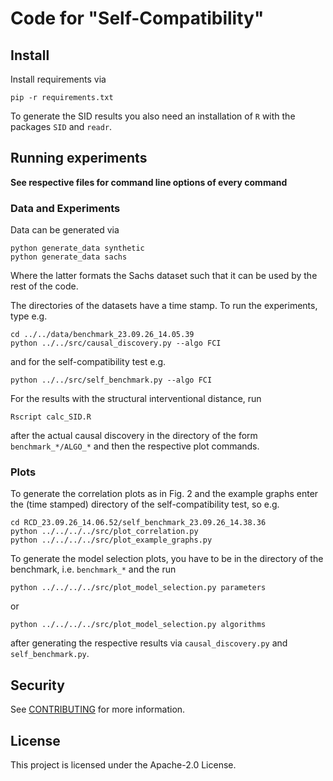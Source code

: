 # Code for "Self-Compatibility"

## Install
Install requirements via
        
    pip -r requirements.txt

To generate the SID results you also need an installation of `R` with the packages `SID` and  `readr`.

## Running experiments
**See respective files for command line options of every command**

### Data and Experiments
Data can be generated via 

    python generate_data synthetic 
    python generate_data sachs 

Where the latter formats the Sachs dataset such that it can be used by the rest of the code.

The directories of the datasets have a time stamp. To run the experiments, type e.g.

    cd ../../data/benchmark_23.09.26_14.05.39
    python ../../src/causal_discovery.py --algo FCI

and for the self-compatibility test e.g.

    python ../../src/self_benchmark.py --algo FCI

For the results with the structural interventional distance, run

    Rscript calc_SID.R

after the actual causal discovery in the directory of the form `benchmark_*/ALGO_*` and then the respective plot commands.

### Plots

To generate the correlation plots as in Fig. 2 and the example graphs enter the (time stamped) directory of the self-compatibility test, so e.g.

    cd RCD_23.09.26_14.06.52/self_benchmark_23.09.26_14.38.36
    python ../../../../src/plot_correlation.py
    python ../../../../src/plot_example_graphs.py

To generate the model selection plots, you have to be in the directory of the benchmark, i.e. `benchmark_*` and the run

    python ../../../../src/plot_model_selection.py parameters

or 

    python ../../../../src/plot_model_selection.py algorithms

after generating the respective results via `causal_discovery.py` and `self_benchmark.py`.

## Security

See [CONTRIBUTING](CONTRIBUTING.md#security-issue-notifications) for more information.

## License

This project is licensed under the Apache-2.0 License.


